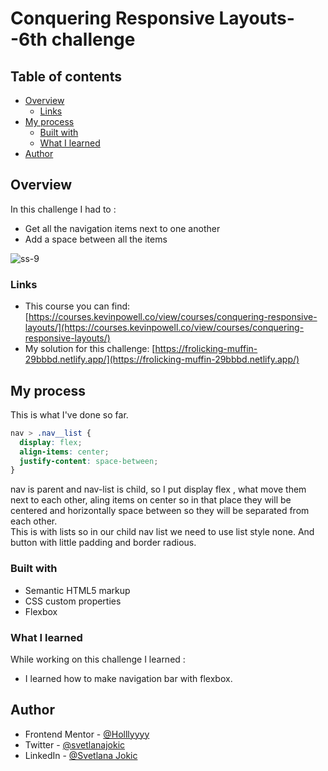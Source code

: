 # Conquering Responsive Layouts--6th challenge

## Table of contents

- [Overview](#overview)
  - [Links](#links)
- [My process](#my-process)
  - [Built with](#built-with)
  - [What I learned](#what-i-learned)
- [Author](#author)

## Overview

In this challenge I had to :

- Get all the navigation items next to one another
- Add a space between all the items

![ss-9](https://user-images.githubusercontent.com/92860927/159506028-30cd3eff-5a71-4547-bd40-07ffa09f3267.png)



### Links

- This course you can find: [https://courses.kevinpowell.co/view/courses/conquering-responsive-layouts/](https://courses.kevinpowell.co/view/courses/conquering-responsive-layouts/)
- My solution for this challenge: [https://frolicking-muffin-29bbbd.netlify.app/](https://frolicking-muffin-29bbbd.netlify.app/)

## My process

This is what I've done so far.

```css
nav > .nav__list {
  display: flex;
  align-items: center;
  justify-content: space-between;
}
```

nav is parent and nav-list is child, so I put display flex , what move them next to each other, aling items on center so in that place they will be centered and horizontally space between so they will be separated from each other.  
This is with lists so in our child nav list we need to use list style none.
And button with little padding and border radious.

### Built with

- Semantic HTML5 markup
- CSS custom properties
- Flexbox

### What I learned

While working on this challenge I learned :

- I learned how to make navigation bar with flexbox.

## Author

- Frontend Mentor - [@Holllyyyy](https://www.frontendmentor.io/profile/Holllyyyy)
- Twitter - [@svetlanajokic](https://twitter.com/svetlanajokic)
- LinkedIn - [@Svetlana Jokic](https://www.linkedin.com/in/svetlana-jokic-787432100/)
